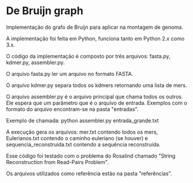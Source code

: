 # De Bruijn graph
Implementação do grafo de Bruijn para aplicar na montagem de genoma.

A implementação foi feita em Python, funciona tanto em Python 2.x como 3.x.

O código da implementação é composto por três arquivos: fasta.py, kdmer.py, assembler.py.

O arquivo fasta.py ler um arquivo no formato FASTA.

O arquivo kdmer.py separa todos os kdmers retornando uma lista de mers.

O arquivo assembler.py é o arquivo principal que chama todos os outros. Ele espera que um parâmetro que é o arquivo de entrada. Exemplos com o formato do arquivo encontram-se na pasta "entradas".

Exemplo de chamada: python assembler.py entrada_grande.txt

A execução gera os arquivos: mer.txt contendo todos os mers, Eulerianos.txt contendo o caminho euleriano (se houver) e sequencia_reconstruida.txt contendo a sequência reconstruída.

Esse código foi testado com o problema do Rosalind chamado "String Reconstruction from Read-Pairs Problem".

Os arquivos utilizados como referência estão na pasta "referências".
